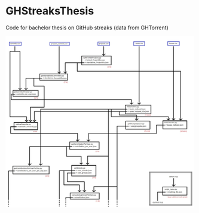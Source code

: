 # GHStreaksThesis
Code for bachelor thesis on GitHub streaks (data from GHTorrent)


![Overview for streak_computation](https://github.com/lukasmoldon/GHStreaksThesis/blob/master/overviewGraphic.jpg)
